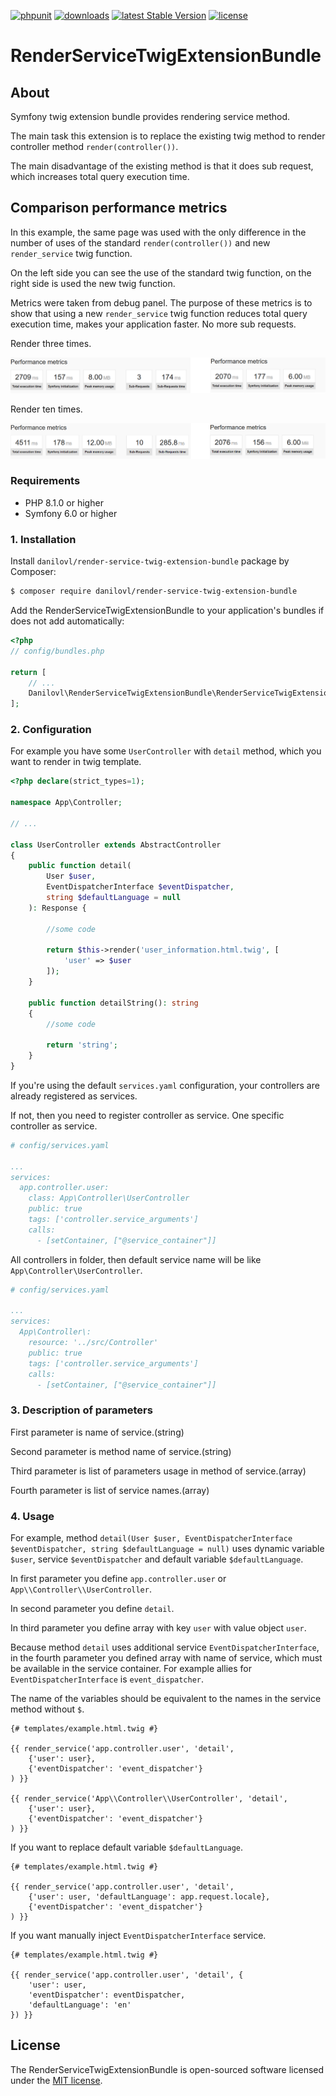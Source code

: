 [![phpunit](https://github.com/danilovl/render-service-twig-extension-bundle/actions/workflows/phpunit.yml/badge.svg)](https://github.com/danilovl/render-service-twig-extension-bundle/actions/workflows/phpunit.yml)
[![downloads](https://img.shields.io/packagist/dt/danilovl/render-service-twig-extension-bundle)](https://packagist.org/packages/danilovl/render-service-twig-extension-bundle)
[![latest Stable Version](https://img.shields.io/packagist/v/danilovl/render-service-twig-extension-bundle)](https://packagist.org/packages/danilovl/render-service-twig-extension-bundle)
[![license](https://img.shields.io/packagist/l/danilovl/render-service-twig-extension-bundle)](https://packagist.org/packages/danilovl/render-service-twig-extension-bundle)

# RenderServiceTwigExtensionBundle #

## About ##

Symfony twig extension bundle provides rendering service method.

The main task this extension is to replace the existing twig method to render controller method `render(controller())`. 

The main disadvantage of the existing method is that it does sub request, which increases total query execution time.

## Comparison performance metrics ##

In this example, the same page was used with the only difference in the number of uses of the standard `render(controller())` and new `render_service` twig function.

On the left side you can see the use of the standard twig function, on the right side is used the new twig function.

Metrics were taken from debug panel. The purpose of these metrics is to show that using a new `render_service` 
twig function reduces total query execution time, makes your application faster. No more sub requests.

Render three times.

![Alt text](/pic/example-1.png?raw=true "First example")

Render ten times.

![Alt text](/pic/example-2.png?raw=true "Second example")

### Requirements 

  * PHP 8.1.0 or higher
  * Symfony 6.0 or higher

### 1. Installation

Install `danilovl/render-service-twig-extension-bundle` package by Composer:
 
``` bash
$ composer require danilovl/render-service-twig-extension-bundle
```
Add the RenderServiceTwigExtensionBundle to your application's bundles if does not add automatically:

``` php
<?php
// config/bundles.php

return [
    // ...
    Danilovl\RenderServiceTwigExtensionBundle\RenderServiceTwigExtensionBundle::class => ['all' => true]
];
```

### 2. Configuration
 
For example you have some `UserController` with `detail` method, which you want to render in twig template.
 
```php
<?php declare(strict_types=1);

namespace App\Controller;

// ...

class UserController extends AbstractController
{
    public function detail(
        User $user,
        EventDispatcherInterface $eventDispatcher,
        string $defaultLanguage = null
    ): Response {
       
        //some code

        return $this->render('user_information.html.twig', [
            'user' => $user
        ]);
    }   

    public function detailString(): string 
    {
        //some code

        return 'string';
    }
}
```

If you're using the default `services.yaml` configuration, your controllers are already registered as services.

If not, then you need to register controller as service. One specific controller as service.

```yaml
# config/services.yaml

...
services:
  app.controller.user:
    class: App\Controller\UserController
    public: true
    tags: ['controller.service_arguments']
    calls:
      - [setContainer, ["@service_container"]]
```

All controllers in folder, then default service name will be like `App\Controller\UserController`.

```yaml
# config/services.yaml

...
services:
  App\Controller\:
    resource: '../src/Controller'
    public: true
    tags: ['controller.service_arguments']
    calls:
      - [setContainer, ["@service_container"]]
```
 
### 3. Description of parameters
       	
First parameter is name of service.(string)

Second parameter is method name of service.(string)

Third parameter is list of parameters usage in method of service.(array)

Fourth parameter is list of service names.(array)

### 4. Usage 

For example, method `detail(User $user, EventDispatcherInterface $eventDispatcher, string $defaultLanguage = null)` uses dynamic variable `$user`, 
service `$eventDispatcher` and default variable `$defaultLanguage`.

In first parameter you define `app.controller.user` or `App\\Controller\\UserController`. 

In second parameter you define `detail`.

In third parameter you define array with key `user` with value object `user`.

Because method `detail` uses additional service `EventDispatcherInterface`, in the fourth parameter 
you defined array with name of service, which must be available in the service container. 
For example allies for `EventDispatcherInterface` is `event_dispatcher`.
 
The name of the variables should be equivalent to the names in the service method without `$`.
  
```twig
{# templates/example.html.twig #}

{{ render_service('app.controller.user', 'detail', 
    {'user': user}, 
    {'eventDispatcher': 'event_dispatcher'}
) }}
 
{{ render_service('App\\Controller\\UserController', 'detail', 
    {'user': user}, 
    {'eventDispatcher': 'event_dispatcher'}
) }}
```

If you want to replace default variable `$defaultLanguage`.

```twig
{# templates/example.html.twig #}

{{ render_service('app.controller.user', 'detail', 
    {'user': user, 'defaultLanguage': app.request.locale}, 
    {'eventDispatcher': 'event_dispatcher'}
) }}
```

If you want manually inject `EventDispatcherInterface` service. 

```twig
{# templates/example.html.twig #}

{{ render_service('app.controller.user', 'detail', {
    'user': user, 
    'eventDispatcher': eventDispatcher,
    'defaultLanguage': 'en'
}) }}
```

## License

The RenderServiceTwigExtensionBundle is open-sourced software licensed under the [MIT license](https://opensource.org/licenses/MIT).